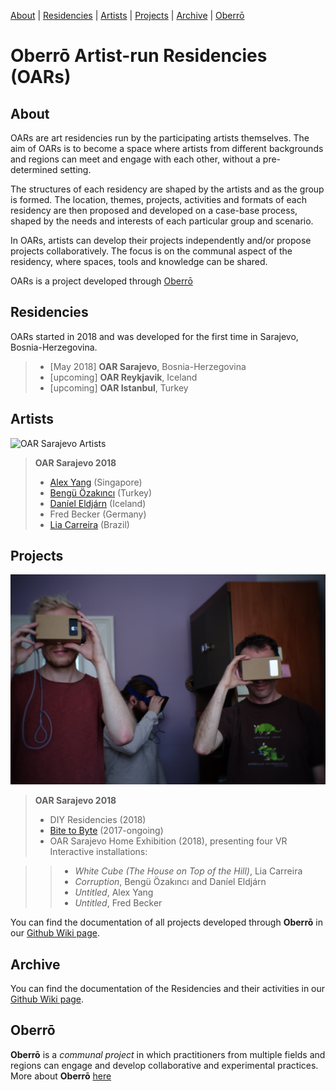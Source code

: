 
[About](https://oaresidencies.github.io/#about) | [Residencies](https://oaresidencies.github.io/#residencies) | [Artists](https://oaresidencies.github.io/#artists) | [Projects](https://oaresidencies.github.io/#projects) | [Archive](https://oaresidencies.github.io/#archive) | [Oberrō](https://oaresidencies.github.io/#oberr%C5%8D) 

# Oberrō Artist-run Residencies (OARs)

## **About**

OARs are art residencies run by the participating artists themselves. The aim of OARs is to become a space where artists from different backgrounds and regions can meet and engage with each other, without a pre-determined setting. 

The structures of each residency are shaped by the artists and as the group is formed. The location, themes, projects, activities and formats of each residency are then proposed and developed on a case-base process, shaped by the needs and interests of each particular group and scenario. 

In OARs, artists can develop their projects independently and/or propose projects collaboratively. The focus is on the communal aspect of the residency, where spaces, tools and knowledge can be shared. 

OARs is a project developed through [Oberrō](https://oberro.github.io/)


## **Residencies**

OARs started in 2018 and was developed for the first time in Sarajevo, Bosnia-Herzegovina. 

> - [May 2018] **OAR Sarajevo**, Bosnia-Herzegovina
> - [upcoming] **OAR Reykjavik**, Iceland
> - [upcoming] **OAR Istanbul**, Turkey


## **Artists**

![OAR Sarajevo Artists](https://raw.githubusercontent.com/OAResidencies/OAResidencies.github.io/master/DSCF8212.JPG)

> **OAR Sarajevo 2018**
> - [Alex Yang](@alexalexyang) (Singapore) 
> - [Bengü Özakıncı](bengu-thon-mai-mochi) (Turkey)
> - [Daníel Eldjárn](@danieleldjarn) (Iceland)
> - Fred Becker (Germany)
> - [Lia Carreira](https://liacarreira.com/) (Brazil)



## **Projects**

![OAR Sarajevo VR Installation](https://github.com/OAResidencies/OAResidencies.github.io/blob/master/DSCF8829.JPG?raw=true)

> **OAR Sarajevo 2018**
> - DIY Residencies (2018)  
> - [Bite to Byte](https://github.com/oberro/Bite-to-Byte)  (2017-ongoing) 
> - OAR Sarajevo Home Exhibition (2018), presenting four VR Interactive installations:

>> - *White Cube (The House on Top of the Hill)*, Lia Carreira
>> - *Corruption*, Bengü Özakıncı and Daníel Eldjárn
>> - *Untitled*, Alex Yang
>> - *Untitled*, Fred Becker

You can find the documentation of all projects developed through **Oberrō** in our [Github Wiki page](https://github.com/oberro/oberro.github.io/wiki). 


## **Archive**

You can find the documentation of the Residencies and their activities in our [Github Wiki page](https://github.com/oberro/oberro.github.io/wiki). 



## **Oberrō**

**Oberrō** is a *communal project* in which practitioners from multiple fields and regions can engage and develop collaborative and experimental practices. More about **Oberrō** [here](https://oberro.github.io/)



